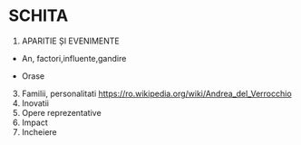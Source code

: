 # SCHITA

1. APARITIE ȘI EVENIMENTE

- An, factori,influente,gandire

- Orase

3. Familii, personalitati
   https://ro.wikipedia.org/wiki/Andrea_del_Verrocchio
4. Inovatii
5. Opere reprezentative
6. Impact
7. Incheiere
